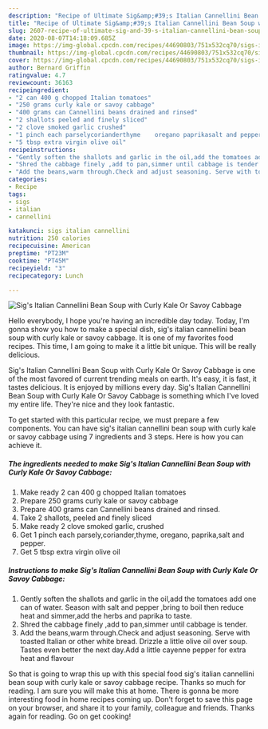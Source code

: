 ```yaml
---
description: "Recipe of Ultimate Sig&amp;#39;s Italian Cannellini Bean Soup with Curly Kale Or Savoy Cabbage"
title: "Recipe of Ultimate Sig&amp;#39;s Italian Cannellini Bean Soup with Curly Kale Or Savoy Cabbage"
slug: 2607-recipe-of-ultimate-sig-and-39-s-italian-cannellini-bean-soup-with-curly-kale-or-savoy-cabbage
date: 2020-08-07T14:18:09.685Z
image: https://img-global.cpcdn.com/recipes/44690803/751x532cq70/sigs-italian-cannellini-bean-soup-with-curly-kale-or-savoy-cabbage-recipe-main-photo.jpg
thumbnail: https://img-global.cpcdn.com/recipes/44690803/751x532cq70/sigs-italian-cannellini-bean-soup-with-curly-kale-or-savoy-cabbage-recipe-main-photo.jpg
cover: https://img-global.cpcdn.com/recipes/44690803/751x532cq70/sigs-italian-cannellini-bean-soup-with-curly-kale-or-savoy-cabbage-recipe-main-photo.jpg
author: Bernard Griffin
ratingvalue: 4.7
reviewcount: 36163
recipeingredient:
- "2 can 400 g chopped Italian tomatoes"
- "250 grams curly kale or savoy cabbage"
- "400 grams can Cannellini beans drained and rinsed"
- "2 shallots peeled and finely sliced"
- "2 clove smoked garlic crushed"
- "1 pinch each parselycorianderthyme    oregano paprikasalt and pepper"
- "5 tbsp extra virgin olive oil"
recipeinstructions:
- "Gently soften the shallots and garlic in the oil,add the tomatoes add one can of water. Season with salt and pepper ,bring to boil then reduce heat and simmer,add the herbs and paprika to taste."
- "Shred the cabbage finely ,add to pan,simmer until cabbage is tender."
- "Add the beans,warm through.Check and adjust seasoning. Serve with toasted Italian or other white bread. Drizzle a little olive oil over soup. Tastes even better the next day.Add a little cayenne pepper for extra heat and flavour"
categories:
- Recipe
tags:
- sigs
- italian
- cannellini

katakunci: sigs italian cannellini 
nutrition: 250 calories
recipecuisine: American
preptime: "PT23M"
cooktime: "PT45M"
recipeyield: "3"
recipecategory: Lunch

---
```



![Sig&#39;s Italian Cannellini Bean Soup with Curly Kale Or Savoy Cabbage](https://img-global.cpcdn.com/recipes/44690803/751x532cq70/sigs-italian-cannellini-bean-soup-with-curly-kale-or-savoy-cabbage-recipe-main-photo.jpg)

Hello everybody, I hope you're having an incredible day today. Today, I'm gonna show you how to make a special dish, sig&#39;s italian cannellini bean soup with curly kale or savoy cabbage. It is one of my favorites food recipes. This time, I am going to make it a little bit unique. This will be really delicious.



Sig&#39;s Italian Cannellini Bean Soup with Curly Kale Or Savoy Cabbage is one of the most favored of current trending meals on earth. It's easy, it is fast, it tastes delicious. It is enjoyed by millions every day. Sig&#39;s Italian Cannellini Bean Soup with Curly Kale Or Savoy Cabbage is something which I've loved my entire life. They're nice and they look fantastic.


To get started with this particular recipe, we must prepare a few components. You can have sig&#39;s italian cannellini bean soup with curly kale or savoy cabbage using 7 ingredients and 3 steps. Here is how you can achieve it.

<!--inarticleads1-->

##### The ingredients needed to make Sig&#39;s Italian Cannellini Bean Soup with Curly Kale Or Savoy Cabbage:

1. Make ready 2 can 400 g chopped Italian tomatoes
1. Prepare 250 grams curly kale or savoy cabbage
1. Prepare 400 grams can Cannellini beans drained and rinsed.
1. Take 2 shallots, peeled and finely sliced
1. Make ready 2 clove smoked garlic, crushed
1. Get 1 pinch each parsely,coriander,thyme,    oregano, paprika,salt and pepper.
1. Get 5 tbsp extra virgin olive oil




<!--inarticleads2-->

##### Instructions to make Sig&#39;s Italian Cannellini Bean Soup with Curly Kale Or Savoy Cabbage:

1. Gently soften the shallots and garlic in the oil,add the tomatoes add one can of water. Season with salt and pepper ,bring to boil then reduce heat and simmer,add the herbs and paprika to taste.
1. Shred the cabbage finely ,add to pan,simmer until cabbage is tender.
1. Add the beans,warm through.Check and adjust seasoning. Serve with toasted Italian or other white bread. Drizzle a little olive oil over soup. Tastes even better the next day.Add a little cayenne pepper for extra heat and flavour




So that is going to wrap this up with this special food sig&#39;s italian cannellini bean soup with curly kale or savoy cabbage recipe. Thanks so much for reading. I am sure you will make this at home. There is gonna be more interesting food in home recipes coming up. Don't forget to save this page on your browser, and share it to your family, colleague and friends. Thanks again for reading. Go on get cooking!
